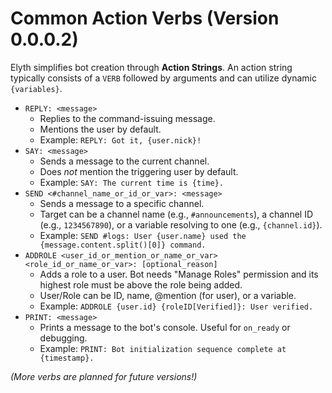 # Common Action Verbs (Version 0.0.0.2)

Elyth simplifies bot creation through **Action Strings**. An action string typically consists of a `VERB` followed by arguments and can utilize dynamic `{variables}`.

*   `REPLY: <message>`
    *   Replies to the command-issuing message.
    *   Mentions the user by default.
    *   Example: `REPLY: Got it, {user.nick}!`
*   `SAY: <message>`
    *   Sends a message to the current channel.
    *   Does *not* mention the triggering user by default.
    *   Example: `SAY: The current time is {time}.`
*   `SEND <#channel_name_or_id_or_var>: <message>`
    *   Sends a message to a specific channel.
    *   Target can be a channel name (e.g., `#announcements`), a channel ID (e.g., `1234567890`), or a variable resolving to one (e.g., `{channel.id}`).
    *   Example: `SEND #logs: User {user.name} used the {message.content.split()[0]} command.`
*   `ADDROLE <user_id_or_mention_or_name_or_var> <role_id_or_name_or_var>: [optional_reason]`
    *   Adds a role to a user. Bot needs "Manage Roles" permission and its highest role must be above the role being added.
    *   User/Role can be ID, name, @mention (for user), or a variable.
    *   Example: `ADDROLE {user.id} {roleID[Verified]}: User verified.`
*   `PRINT: <message>`
    *   Prints a message to the bot's console. Useful for `on_ready` or debugging.
    *   Example: `PRINT: Bot initialization sequence complete at {timestamp}.`

*(More verbs are planned for future versions!)*